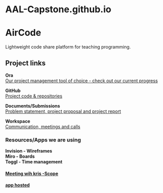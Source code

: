 # AAL-Capstone.github.io
<h1 class="code-line" data-line-start=0 data-line-end=1 ><a id="AirCode_0"></a>AirCode</h1>
<p class="has-line-data" data-line-start="1" data-line-end="2">Lightweight code share platform for teaching programming.</p>
<h2 class="code-line" data-line-start=3 data-line-end=4 ><a id="Project_links_3"></a>Project links</h2>
<p class="has-line-data" data-line-start="4" data-line-end="6"><strong>Ora</strong><br>
<a href="https://ora.pm/project/246069/">Our project management tool of choice - check out our current progress</a></p>
<p class="has-line-data" data-line-start="7" data-line-end="9"><strong>GitHub</strong><br>
<a href="https://github.com/AAL-Capstone/AirCode">Project code &amp; repositories</a></p>
<p class="has-line-data" data-line-start="10" data-line-end="12"><strong>Documents/Submissions</strong><br>
<a href="https://drive.google.com/drive/folders/1l1J5x-Sts8jEkJAlIz9BNiSQZONW8C5N?usp=sharing">Problem statement, project proposal and project report</a></p>
<p class="has-line-data" data-line-start="13" data-line-end="15"><strong>Workspace</strong><br>
<a href="https://aircode598.workplace.com/">Communication, meetings and calls</a></p>
<h3 class="code-line" data-line-start=16 data-line-end=17 ><a id="ResourcesApps_we_are_using_16"></a>Resources/Apps we are using</h3>
<p class="has-line-data" data-line-start="17" data-line-end="20"><strong>Invision - Wireframes</strong><br>
<strong>Miro - Boards</strong><br>
<strong>Toggl - Time management</strong></p>

<h4><a href="https://youtu.be/yX8RXwBqScc">Meeting wih kris -Scope</a></h4>

<h4><a href="http://air-code.herokuapp.com/">app hosted</a></h4>


